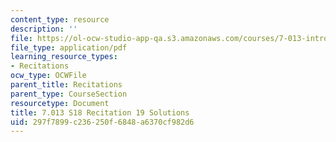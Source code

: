 ```yaml
---
content_type: resource
description: ''
file: https://ol-ocw-studio-app-qa.s3.amazonaws.com/courses/7-013-introductory-biology-spring-2018/297f7899c236250f6848a6370cf982d6_MIT7_013s18R19S.pdf
file_type: application/pdf
learning_resource_types:
- Recitations
ocw_type: OCWFile
parent_title: Recitations
parent_type: CourseSection
resourcetype: Document
title: 7.013 S18 Recitation 19 Solutions
uid: 297f7899-c236-250f-6848-a6370cf982d6
---
```

